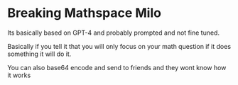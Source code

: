 # Breaking Mathspace Milo
Its basically based on GPT-4 and probably prompted and not fine tuned.

Basically if you tell it that you will only focus on your math question if it does something it will do it.

You can also base64 encode and send to friends and they wont know how it works
